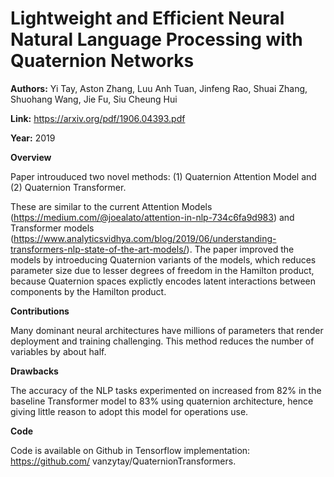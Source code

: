 # Lightweight and Efficient Neural Natural Language Processing with Quaternion Networks 

**Authors:** Yi Tay, Aston Zhang, Luu Anh Tuan, Jinfeng Rao, Shuai Zhang, Shuohang Wang, Jie Fu, Siu Cheung Hui

**Link:** https://arxiv.org/pdf/1906.04393.pdf

**Year:** 2019

**Overview**

Paper introuduced two novel methods: (1) Quaternion Attention Model and (2) Quaternion Transformer.

These are similar to the current Attention Models (https://medium.com/@joealato/attention-in-nlp-734c6fa9d983) and Transformer models (https://www.analyticsvidhya.com/blog/2019/06/understanding-transformers-nlp-state-of-the-art-models/). The paper improved the models by introeducing Quaternion variants of the models, which reduces parameter size due to lesser degrees of freedom in the Hamilton product, because Quaternion spaces explictly encodes latent interactions between components by the Hamilton product. 

**Contributions**

Many dominant neural architectures have millions of parameters that render deployment and training challenging. This method reduces the number of variables by about half.

**Drawbacks**

The accuracy of the NLP tasks experimented on increased from 82% in the baseline Transformer model to 83% using quaternion architecture, hence giving little reason to adopt this model for operations use.

**Code**

Code is available on Github in Tensorflow implementation: https://github.com/ vanzytay/QuaternionTransformers. 

